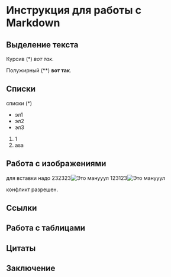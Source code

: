 # Инструкция для работы с Markdown

## Выделение текста

Курсив (*) *вот так*.

Полужирный (**) **вот так**.

## Списки

списки (*)
* эл1
* эл2
* эл3

1. 1
2. asa

## Работа с изображениями

для вставки надо 
232323![Это манууул](manol.png)
123123![Это манууул](manol.png)

конфликт разрешен.

## Ссылки



## Работа с таблицами

## Цитаты 

## Заключение